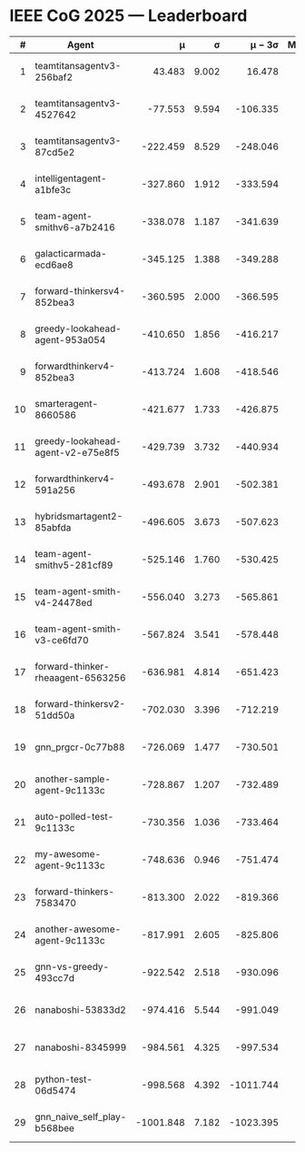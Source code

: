 # IEEE CoG 2025 — Leaderboard

| # | Agent | μ | σ | μ − 3σ | Matches | Updated |
|---:|---|---:|---:|---:|---:|---|
| 1 | teamtitansagentv3-256baf2 | 43.483 | 9.002 | 16.478 | 20936 | 2025-08-25 00:45 |
| 2 | teamtitansagentv3-4527642 | -77.553 | 9.594 | -106.335 | 20330 | 2025-08-25 00:45 |
| 3 | teamtitansagentv3-87cd5e2 | -222.459 | 8.529 | -248.046 | 21246 | 2025-08-25 00:45 |
| 4 | intelligentagent-a1bfe3c | -327.860 | 1.912 | -333.594 | 17456 | 2025-08-25 00:45 |
| 5 | team-agent-smithv6-a7b2416 | -338.078 | 1.187 | -341.639 | 20380 | 2025-08-25 00:45 |
| 6 | galacticarmada-ecd6ae8 | -345.125 | 1.388 | -349.288 | 19040 | 2025-08-25 00:45 |
| 7 | forward-thinkersv4-852bea3 | -360.595 | 2.000 | -366.595 | 16585 | 2025-08-25 00:45 |
| 8 | greedy-lookahead-agent-953a054 | -410.650 | 1.856 | -416.217 | 18814 | 2025-08-25 00:45 |
| 9 | forwardthinkerv4-852bea3 | -413.724 | 1.608 | -418.546 | 17309 | 2025-08-25 00:45 |
| 10 | smarteragent-8660586 | -421.677 | 1.733 | -426.875 | 17319 | 2025-08-25 00:45 |
| 11 | greedy-lookahead-agent-v2-e75e8f5 | -429.739 | 3.732 | -440.934 | 20934 | 2025-08-25 00:45 |
| 12 | forwardthinkerv4-591a256 | -493.678 | 2.901 | -502.381 | 16836 | 2025-08-25 00:45 |
| 13 | hybridsmartagent2-85abfda | -496.605 | 3.673 | -507.623 | 16867 | 2025-08-25 00:45 |
| 14 | team-agent-smithv5-281cf89 | -525.146 | 1.760 | -530.425 | 19720 | 2025-08-25 00:45 |
| 15 | team-agent-smith-v4-24478ed | -556.040 | 3.273 | -565.861 | 20476 | 2025-08-25 00:45 |
| 16 | team-agent-smith-v3-ce6fd70 | -567.824 | 3.541 | -578.448 | 20956 | 2025-08-25 00:45 |
| 17 | forward-thinker-rheaagent-6563256 | -636.981 | 4.814 | -651.423 | 19278 | 2025-08-25 00:45 |
| 18 | forward-thinkersv2-51dd50a | -702.030 | 3.396 | -712.219 | 19858 | 2025-08-25 00:45 |
| 19 | gnn_prgcr-0c77b88 | -726.069 | 1.477 | -730.501 | 18020 | 2025-08-25 00:45 |
| 20 | another-sample-agent-9c1133c | -728.867 | 1.207 | -732.489 | 20560 | 2025-08-25 00:45 |
| 21 | auto-polled-test-9c1133c | -730.356 | 1.036 | -733.464 | 21080 | 2025-08-25 00:45 |
| 22 | my-awesome-agent-9c1133c | -748.636 | 0.946 | -751.474 | 20540 | 2025-08-25 00:45 |
| 23 | forward-thinkers-7583470 | -813.300 | 2.022 | -819.366 | 18580 | 2025-08-25 00:45 |
| 24 | another-awesome-agent-9c1133c | -817.991 | 2.605 | -825.806 | 21740 | 2025-08-25 00:45 |
| 25 | gnn-vs-greedy-493cc7d | -922.542 | 2.518 | -930.096 | 15820 | 2025-08-25 00:45 |
| 26 | nanaboshi-53833d2 | -974.416 | 5.544 | -991.049 | 15880 | 2025-08-25 00:45 |
| 27 | nanaboshi-8345999 | -984.561 | 4.325 | -997.534 | 16690 | 2025-08-25 00:45 |
| 28 | python-test-06d5474 | -998.568 | 4.392 | -1011.744 | 16410 | 2025-08-25 00:45 |
| 29 | gnn_naive_self_play-b568bee | -1001.848 | 7.182 | -1023.395 | 16380 | 2025-08-25 00:45 |
